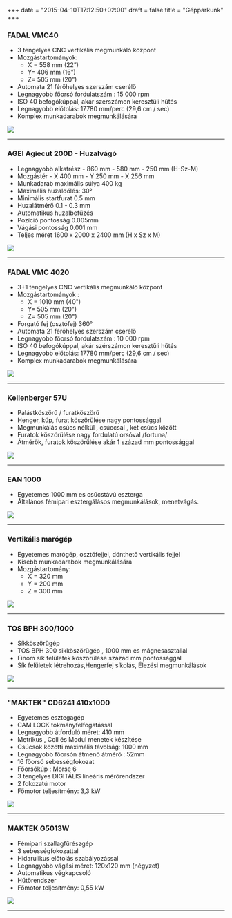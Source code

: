 +++
date = "2015-04-10T17:12:50+02:00"
draft = false
title = "Gépparkunk"
+++
<div class="flexbox">
	<div class="col-md-8">
		<h3>FADAL VMC40</h3>
		<ul>
			<li>3 tengelyes CNC vertikális megmunkáló központ</li>
			<li>Mozgástartományok:
				<ul>
					<li>X = 558 mm (22”)</li>
					<li>Y= 406 mm (16”)</li>
					<li>Z= 505 mm (20”)</li>
				</ul>
			</li>
			<li>Automata 21 férőhelyes szerszám cserélő</li>
			<li>Legnagyobb főorsó fordulatszám : 15 000 rpm</li>
			<li>ISO 40 befogókúppal, akár szerszámon keresztüli hűtés</li>
			<li>Legnagyobb előtolás: 17780 mm/perc (29,6 cm / sec)</li>
			<li>Komplex munkadarabok megmunkálására</li>
		</ul>
	</div>
	<div class="col-md-4">
		<img class="img-responsive" src="/img/equipment/vmc40.jpg">
	</div>
</div>
<hr>
<div class="flexbox">
	<div class="col-md-8">
		<h3>AGEI Agiecut 200D - Huzalvágó</h3>
		<ul>
			<li>Legnagyobb alkatrész -  860 mm -  580 mm -  250 mm (H-Sz-M)</li>
			<li>Mozgástér - X 400 mm - Y 250 mm - X 256 mm</li>
			<li>Munkadarab maximális súlya 400 kg</li>
			<li>Maximális huzaldőlés: 30°</li>
			<li>Minimális startfurat 0.5 mm</li>
			<li>Huzalátmérő 0.1 - 0.3 mm</li>
			<li>Automatikus huzalbefűzés</li>
			<li>Pozíció pontosság 0.005mm</li>
			<li>Vágási pontosság 0.001 mm</li>
			<li>Teljes méret 1600 x 2000 x 2400 mm (H x Sz x M)</li>
		</ul>
	</div>
	<div class="col-md-4">
		<img class="img-responsive" src="/img/equipment/agie200d.jpg">
	</div>
</div>
<hr>
<div class="flexbox">
	<div class="col-md-8">
		<h3>FADAL VMC 4020</h3>
		<ul>
			<li>3+1 tengelyes CNC vertikális megmunkáló központ</li>
			<li>Mozgástartományok :
				<ul>
					<li>X = 1010 mm (40")</li>
					<li>Y= 505 mm (20")</li>
					<li>Z= 505 mm (20")</li>
				</ul>
			</li>
			<li>Forgató fej (osztófej) 360°</li>
			<li>Automata 21 férőhelyes szerszám cserélő</li>
			<li>Legnagyobb főorsó fordulatszám : 10 000 rpm</li>
			<li>ISO 40 befogókúppal, akár szérszámon keresztűli hűtés</li>
			<li>Legnagyobb előtolás: 17780 mm/perc (29,6 cm / sec)</li>
			<li>Komplex munkadarabok megmunkálására</li>
		</ul>
	</div>
	<div class="col-md-4">
		<img class="img-responsive" src="/img/equipment/fadal.jpg">
	</div>
</div>
<hr>
<div class="flexbox">
	<div class="col-md-8">
		<h3>Kellenberger 57U</h3>
		<ul>
			<li>Palástköszörű / furatköszörű</li>
			<li>Henger, kúp, furat köszörülése nagy pontossággal</li>
			<li>Megmunkálás csúcs nélkül , csúccsal , két csúcs között</li>
			<li>Furatok köszörülése nagy fordulatú orsóval /fortuna/</li>
			<li>Átmérők, furatok köszörülése akár 1 század mm pontossággal</li>
		</ul>
	</div>
	<div class="col-md-4">
		<img class="img-responsive" src="/img/equipment/kellenberger.jpg">
	</div>
</div>
<hr>
<div class="flexbox">
	<div class="col-md-8">
		<h3>EAN 1000</h3>
		<ul>
		<li>Egyetemes 1000 mm es csúcstávú eszterga</li>
		<li>Általános fémipari esztergálásos megmunkálások, menetvágás.</li>
		</ul>
	</div>
	<div class="col-md-4">
		<img class="img-responsive" src="/img/equipment/ean.jpg">
	</div>
</div>
<hr>
<div class="flexbox">
	<div class="col-md-8">
		<h3>Vertikális marógép</h3>
		<ul>
			<li>Egyetemes marógép, osztófejjel, dönthető vertikális fejjel</li>
			<li>Kisebb munkadarabok megmunkálására</li>
			<li>Mozgástartomány:
				<ul>
					<li>X = 320 mm</li>
					<li>Y = 200 mm</li>
					<li>Z = 300 mm</li>
				</ul>
			</li>
		</ul>  	
	</div>
	<div class="col-md-4">		
		<img class="img-responsive" src="/img/equipment/mar.jpg">
	</div>
</div>
<hr>
<div class="flexbox">
	<div class="col-md-8">
		<h3>TOS BPH 300/1000</h3>
		<ul>
		<li>Síkköszörűgép</li>
			<li>TOS BPH 300 sikköszörűgép , 1000 mm es mágnesasztallal</li>
			<li>Finom sík felületek köszörülése század mm pontossággal</li>
			<li>Sík felületek létrehozás,Hengerfej síkolás, Élezési megmunkálások</li>
		</ul>
	</div>
	<div class="col-md-4">
		<img class="img-responsive" src="/img/equipment/tos.jpg">
	</div>
</div>
<hr>
<div class="flexbox">
	<div class="col-md-8">
		<h3>"MAKTEK" CD6241 410x1000</h3>
		<ul>
		<li>Egyetemes esztegagép</li>
		<li>CAM LOCK tokmányfelfogatással</li>
		<li>Legnagyobb átforduló méret: 410 mm</li>
		<li>Metrikus , Coll és Modul menetek készítése</li>
	        <li>Csúcsok közötti maximális távolság: 1000 mm</li>
	        <li>Legnagyobb főorsón átmenő átmérő : 52mm</li>
	        <li>16 főorsó sebességfokozat</li>
	        <li>Főorsókúp : Morse 6</li>
	        <li>3 tengelyes DIGITÁLIS lineáris mérőrendszer</li>
	        <li>2 fokozatú motor</li>
	        <li>Főmotor teljesítmény: 3,3 kW</li>
		</ul>
	</div>
	<div class="col-md-4">
		<img class="img-responsive" src="/img/equipment/maktek-cd.jpg">
	</div>
</div>
<hr>
<div class="flexbox">
	<div class="col-md-8">
		<h3>MAKTEK G5013W</h3>
		<ul>
			 <li>Fémipari szallagfűrészgép</li>
			 <li>3 sebességfokozattal</li>
            		 <li>Hidarulikus előtolás szabályozással</li>
            		<li>Legnagyobb vágási méret: 120x120 mm (négyzet)</li>
            		<li>Automatikus végkapcsoló </li>
            		<li>Hűtőrendszer</li>
            		<li>Főmotor teljesítmény: 0,55 kW</li>
		</ul>
	</div>
	<div class="col-md-4">
		<img class="img-responsive" src="/img/equipment/maktek-g.jpg">
	</div>
</div>
<hr>
